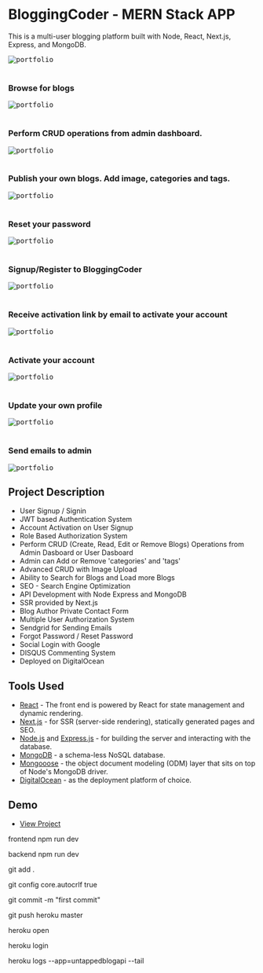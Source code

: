 # BloggingCoder - MERN Stack APP

This is a multi-user blogging platform built with Node, React, Next.js, Express, and MongoDB.

  <kbd>
    <img src="http://alexticovschi.com/portfolio/bloggingcoder.jpg" alt="portfolio" title="BloggingCoder">
  </kbd>
  </br>
  </br>
  
  ### Browse for blogs
  
  <kbd>
    <img src="http://alexticovschi.com/portfolio/blogs-browsing.jpg" alt="portfolio" title="BloggingCoder">
  </kbd>
  </br>
  </br>
  
  ### Perform CRUD operations from admin dashboard. 
 
  <kbd>
    <img src="http://alexticovschi.com/portfolio/bloggingcoder-admin.jpg" alt="portfolio" title="BloggingCoder">
  </kbd>
  </br>
  </br>
  
  ### Publish your own blogs. Add image, categories and tags.

  <kbd>
    <img src="http://alexticovschi.com/portfolio/bloggingcoder-crud.jpg" alt="portfolio" title="BloggingCoder">
  </kbd>
  </br>
  </br>
  
  ### Reset your password

  <kbd>
    <img src="http://alexticovschi.com/portfolio/bloggingcoder-password-forgot.jpg" alt="portfolio" title="BloggingCoder">
  </kbd>
  </br>
  </br>
  
  ### Signup/Register to BloggingCoder
  
  <kbd>
    <img src="http://alexticovschi.com/portfolio/bloggingcoder-signup.jpg" alt="portfolio" title="BloggingCoder">
  </kbd>
  </br>
  </br>
  
  ### Receive activation link by email to activate your account
  
  <kbd>
    <img src="http://alexticovschi.com/portfolio/account-activation-link.jpg" alt="portfolio" title="BloggingCoder">
  </kbd>
  </br>
  </br>
 
  ### Activate your account
 
  <kbd>
    <img src="http://alexticovschi.com/portfolio/activate-account.jpg" alt="portfolio" title="BloggingCoder">
  </kbd>
  </br>
  </br>
  
  ### Update your own profile
  
  <kbd>
    <img src="http://alexticovschi.com/portfolio/bloggingcoder-update-profile.jpg" alt="portfolio" title="BloggingCoder">
  </kbd>
  </br>
  </br>
  
  ### Send emails to admin

  <kbd>
    <img src="http://alexticovschi.com/portfolio/contact.jpg" alt="portfolio" title="BloggingCoder">
  </kbd>
  </br>

## Project Description

- User Signup / Signin
- JWT based Authentication System
- Account Activation on User Signup
- Role Based Authorization System
- Perform CRUD (Create, Read, Edit or Remove Blogs) Operations from Admin Dasboard or User Dasboard
- Admin can Add or Remove 'categories' and 'tags'
- Advanced CRUD with Image Upload
- Ability to Search for Blogs and Load more Blogs
- SEO - Search Engine Optimization
- API Development with Node Express and MongoDB
- SSR provided by Next.js
- Blog Author Private Contact Form
- Multiple User Authorization System
- Sendgrid for Sending Emails
- Forgot Password / Reset Password
- Social Login with Google
- DISQUS Commenting System
- Deployed on DigitalOcean

## Tools Used

- [React](https://reactjs.org/) - The front end is powered by React for state management and dynamic rendering.
- [Next.js](https://nextjs.org/) - for SSR (server-side rendering), statically generated pages and SEO.
- [ Node.js](https://nodejs.org/en/) and [Express.js](https://expressjs.com/) - for building the server and interacting with the database.
- [MongoDB](https://www.mongodb.com/) - a schema-less NoSQL database.
- [Mongooose](https://mongoosejs.com/) - the object document modeling (ODM) layer that sits on top of Node's MongoDB driver.
- [DigitalOcean](https://www.digitalocean.com/) - as the deployment platform of choice.

## Demo

- [View Project](https://untappednutrition.co.ke/)


frontend npm run dev

backend  npm run dev

git add .

git config core.autocrlf true

git commit -m "first commit"

git push heroku master

heroku open

heroku login

heroku logs --app=untappedblogapi --tail